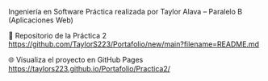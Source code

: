 Ingeniería en Software
Práctica realizada por Taylor Alava – Paralelo B (Aplicaciones Web)

🔗 Repositorio de la Práctica 2
https://github.com/TaylorS223/Portafolio/new/main?filename=README.md

🌐 Visualiza el proyecto en GitHub Pages
https://taylors223.github.io/Portafolio/Practica2/
